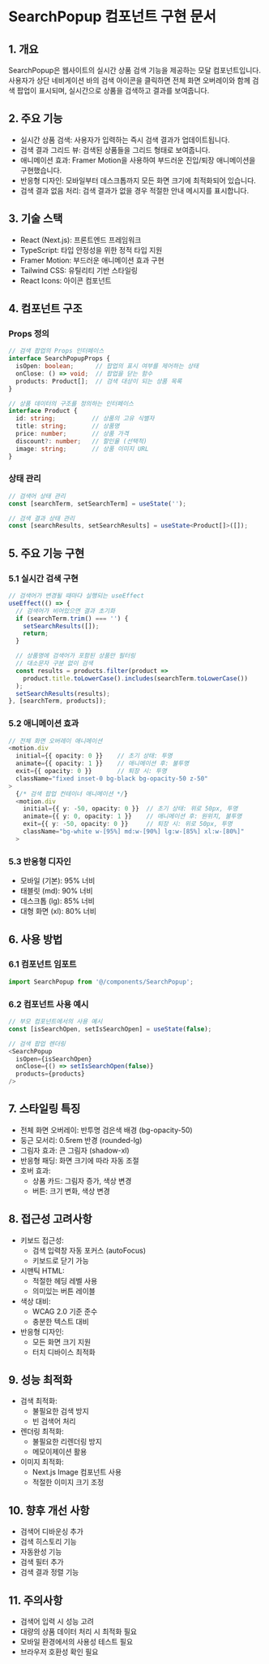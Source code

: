 # SearchPopup 컴포넌트 구현 문서

## 1. 개요
SearchPopup은 웹사이트의 실시간 상품 검색 기능을 제공하는 모달 컴포넌트입니다. 
사용자가 상단 네비게이션 바의 검색 아이콘을 클릭하면 전체 화면 오버레이와 함께 검색 팝업이 표시되며, 
실시간으로 상품을 검색하고 결과를 보여줍니다.

## 2. 주요 기능
- 실시간 상품 검색: 사용자가 입력하는 즉시 검색 결과가 업데이트됩니다.
- 검색 결과 그리드 뷰: 검색된 상품들을 그리드 형태로 보여줍니다.
- 애니메이션 효과: Framer Motion을 사용하여 부드러운 진입/퇴장 애니메이션을 구현했습니다.
- 반응형 디자인: 모바일부터 데스크톱까지 모든 화면 크기에 최적화되어 있습니다.
- 검색 결과 없음 처리: 검색 결과가 없을 경우 적절한 안내 메시지를 표시합니다.

## 3. 기술 스택
- React (Next.js): 프론트엔드 프레임워크
- TypeScript: 타입 안정성을 위한 정적 타입 지원
- Framer Motion: 부드러운 애니메이션 효과 구현
- Tailwind CSS: 유틸리티 기반 스타일링
- React Icons: 아이콘 컴포넌트

## 4. 컴포넌트 구조

### Props 정의
```typescript
// 검색 팝업의 Props 인터페이스
interface SearchPopupProps {
  isOpen: boolean;      // 팝업의 표시 여부를 제어하는 상태
  onClose: () => void;  // 팝업을 닫는 함수
  products: Product[];  // 검색 대상이 되는 상품 목록
}

// 상품 데이터의 구조를 정의하는 인터페이스
interface Product {
  id: string;          // 상품의 고유 식별자
  title: string;       // 상품명
  price: number;       // 상품 가격
  discount?: number;   // 할인율 (선택적)
  image: string;       // 상품 이미지 URL
}
```

### 상태 관리
```typescript
// 검색어 상태 관리
const [searchTerm, setSearchTerm] = useState('');

// 검색 결과 상태 관리
const [searchResults, setSearchResults] = useState<Product[]>([]);
```

## 5. 주요 기능 구현

### 5.1 실시간 검색 구현
```typescript
// 검색어가 변경될 때마다 실행되는 useEffect
useEffect(() => {
  // 검색어가 비어있으면 결과 초기화
  if (searchTerm.trim() === '') {
    setSearchResults([]);
    return;
  }

  // 상품명에 검색어가 포함된 상품만 필터링
  // 대소문자 구분 없이 검색
  const results = products.filter(product =>
    product.title.toLowerCase().includes(searchTerm.toLowerCase())
  );
  setSearchResults(results);
}, [searchTerm, products]);
```

### 5.2 애니메이션 효과
```typescript
// 전체 화면 오버레이 애니메이션
<motion.div
  initial={{ opacity: 0 }}    // 초기 상태: 투명
  animate={{ opacity: 1 }}    // 애니메이션 후: 불투명
  exit={{ opacity: 0 }}       // 퇴장 시: 투명
  className="fixed inset-0 bg-black bg-opacity-50 z-50"
>
  {/* 검색 팝업 컨테이너 애니메이션 */}
  <motion.div
    initial={{ y: -50, opacity: 0 }}  // 초기 상태: 위로 50px, 투명
    animate={{ y: 0, opacity: 1 }}    // 애니메이션 후: 원위치, 불투명
    exit={{ y: -50, opacity: 0 }}     // 퇴장 시: 위로 50px, 투명
    className="bg-white w-[95%] md:w-[90%] lg:w-[85%] xl:w-[80%]"
  >
```

### 5.3 반응형 디자인
- 모바일 (기본): 95% 너비
- 태블릿 (md): 90% 너비
- 데스크톱 (lg): 85% 너비
- 대형 화면 (xl): 80% 너비

## 6. 사용 방법

### 6.1 컴포넌트 임포트
```typescript
import SearchPopup from '@/components/SearchPopup';
```

### 6.2 컴포넌트 사용 예시
```typescript
// 부모 컴포넌트에서의 사용 예시
const [isSearchOpen, setIsSearchOpen] = useState(false);

// 검색 팝업 렌더링
<SearchPopup
  isOpen={isSearchOpen}
  onClose={() => setIsSearchOpen(false)}
  products={products}
/>
```

## 7. 스타일링 특징
- 전체 화면 오버레이: 반투명 검은색 배경 (bg-opacity-50)
- 둥근 모서리: 0.5rem 반경 (rounded-lg)
- 그림자 효과: 큰 그림자 (shadow-xl)
- 반응형 패딩: 화면 크기에 따라 자동 조절
- 호버 효과: 
  - 상품 카드: 그림자 증가, 색상 변경
  - 버튼: 크기 변화, 색상 변경

## 8. 접근성 고려사항
- 키보드 접근성: 
  - 검색 입력창 자동 포커스 (autoFocus)
  - 키보드로 닫기 가능
- 시맨틱 HTML: 
  - 적절한 헤딩 레벨 사용
  - 의미있는 버튼 레이블
- 색상 대비: 
  - WCAG 2.0 기준 준수
  - 충분한 텍스트 대비
- 반응형 디자인: 
  - 모든 화면 크기 지원
  - 터치 디바이스 최적화

## 9. 성능 최적화
- 검색 최적화:
  - 불필요한 검색 방지
  - 빈 검색어 처리
- 렌더링 최적화:
  - 불필요한 리렌더링 방지
  - 메모이제이션 활용
- 이미지 최적화:
  - Next.js Image 컴포넌트 사용
  - 적절한 이미지 크기 조정

## 10. 향후 개선 사항
- 검색어 디바운싱 추가
- 검색 히스토리 기능
- 자동완성 기능
- 검색 필터 추가
- 검색 결과 정렬 기능

## 11. 주의사항
- 검색어 입력 시 성능 고려
- 대량의 상품 데이터 처리 시 최적화 필요
- 모바일 환경에서의 사용성 테스트 필요
- 브라우저 호환성 확인 필요 